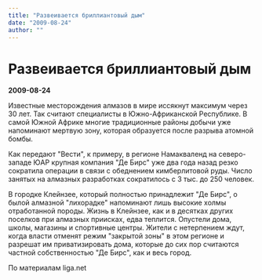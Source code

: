 ```yaml
---
title: "Развеивается бриллиантовый дым"
date: "2009-08-24"
author: ""
---
```


# Развеивается бриллиантовый дым

**2009-08-24** 

Известные месторождения алмазов в мире иссякнут максимум через 30 лет. Так считают специалисты в Южно-Африканской Республике. В самой Южной Африке многие традиционные районы добычи уже напоминают мертвую зону, которая образуется после разрыва атомной бомбы.

Как передают "Вести", к примеру, в регионе Намакваленд на северо-западе ЮАР крупная компания "Де Бирс" уже два года назад резко сократила операции в связи с обеднением кимберлитовой руды. Число занятых на алмазных разработках сократилось с 3 тыс. до 250 человек.

В городке Клейнзее, который полностью принадлежит "Де Бирс", о былой алмазной "лихорадке" напоминают лишь высокие холмы отработанной породы. Жизнь в Клейнзее, как и в десятках других поселков при алмазных приисках, едва теплится. Опустели дома, школы, магазины и спортивные центры. Жители с нетерпением ждут, когда власти отменят режим "закрытой зоны" в этом регионе и разрешат им приватизировать дома, которые до сих пор считаются частной собственностью "Де Бирс", как и весь город.

По материалам liga.net